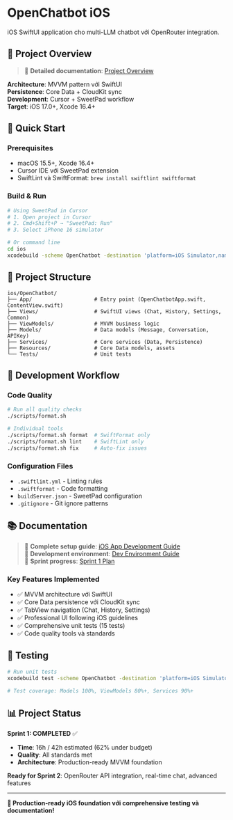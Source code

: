 # OpenChatbot iOS

iOS SwiftUI application cho multi-LLM chatbot với OpenRouter integration.

## 🎯 **Project Overview**

> 📖 **Detailed documentation**: [Project Overview](../docs/00_context/project_overview.md)

**Architecture**: MVVM pattern với SwiftUI  
**Persistence**: Core Data + CloudKit sync  
**Development**: Cursor + SweetPad workflow  
**Target**: iOS 17.0+, Xcode 16.4+

## 🚀 **Quick Start**

### **Prerequisites**
- macOS 15.5+, Xcode 16.4+
- Cursor IDE với SweetPad extension
- SwiftLint và SwiftFormat: `brew install swiftlint swiftformat`

### **Build & Run**
```bash
# Using SweetPad in Cursor
# 1. Open project in Cursor
# 2. Cmd+Shift+P → "SweetPad: Run"
# 3. Select iPhone 16 simulator

# Or command line
cd ios
xcodebuild -scheme OpenChatbot -destination 'platform=iOS Simulator,name=iPhone 16' build
```

## 📁 **Project Structure**

```
ios/OpenChatbot/
├── App/                    # Entry point (OpenChatbotApp.swift, ContentView.swift)
├── Views/                  # SwiftUI views (Chat, History, Settings, Common)
├── ViewModels/             # MVVM business logic
├── Models/                 # Data models (Message, Conversation, APIKey)
├── Services/               # Core services (Data, Persistence)
├── Resources/              # Core Data models, assets
└── Tests/                  # Unit tests
```

## 🔧 **Development Workflow**

### **Code Quality**
```bash
# Run all quality checks
./scripts/format.sh

# Individual tools
./scripts/format.sh format  # SwiftFormat only
./scripts/format.sh lint    # SwiftLint only
./scripts/format.sh fix     # Auto-fix issues
```

### **Configuration Files**
- `.swiftlint.yml` - Linting rules
- `.swiftformat` - Code formatting
- `buildServer.json` - SweetPad configuration
- `.gitignore` - Git ignore patterns

## 📚 **Documentation**

> 📖 **Complete setup guide**: [iOS App Development Guide](../docs/00_guides/ios_app_development_guide.md)  
> 📖 **Development environment**: [Dev Environment Guide](../docs/02_development/dev_env_guide.md)  
> 📖 **Sprint progress**: [Sprint 1 Plan](../docs/03_implementation/sprint_planning/sprint_01_plan.md)

### **Key Features Implemented**
- ✅ MVVM architecture với SwiftUI
- ✅ Core Data persistence với CloudKit sync
- ✅ TabView navigation (Chat, History, Settings)
- ✅ Professional UI following iOS guidelines
- ✅ Comprehensive unit tests (15 tests)
- ✅ Code quality tools và standards

## 🧪 **Testing**

```bash
# Run unit tests
xcodebuild test -scheme OpenChatbot -destination 'platform=iOS Simulator,name=iPhone 16'

# Test coverage: Models 100%, ViewModels 80%+, Services 90%+
```

## 📊 **Project Status**

**Sprint 1: COMPLETED** ✅  
- **Time**: 16h / 42h estimated (62% under budget)
- **Quality**: All standards met
- **Architecture**: Production-ready MVVM foundation

**Ready for Sprint 2**: OpenRouter API integration, real-time chat, advanced features

---

**🚀 Production-ready iOS foundation với comprehensive testing và documentation!** 